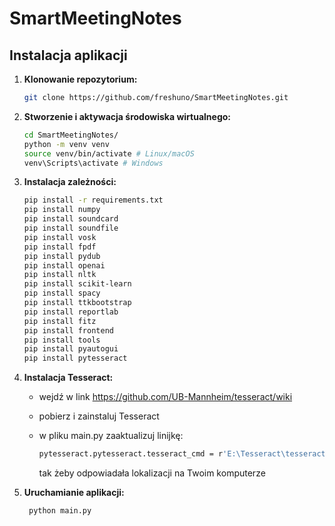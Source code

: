 # SmartMeetingNotes

## Instalacja aplikacji

1.  **Klonowanie repozytorium:**
    ```bash
    git clone https://github.com/freshuno/SmartMeetingNotes.git
    ```

2.  **Stworzenie i aktywacja środowiska wirtualnego:**
    ```bash
    cd SmartMeetingNotes/
    python -m venv venv
    source venv/bin/activate # Linux/macOS
    venv\Scripts\activate # Windows
    ```
    
3.  **Instalacja zależności:**
    ```bash
    pip install -r requirements.txt
    pip install numpy
    pip install soundcard
    pip install soundfile
    pip install vosk
    pip install fpdf
    pip install pydub
    pip install openai
    pip install nltk
    pip install scikit-learn
    pip install spacy
    pip install ttkbootstrap
    pip install reportlab
    pip install fitz
    pip install frontend
    pip install tools
    pip install pyautogui
    pip install pytesseract
    ```

4. **Instalacja Tesseract:**
   - wejdź w link https://github.com/UB-Mannheim/tesseract/wiki
   - pobierz i zainstaluj Tesseract
   - w pliku main.py zaaktualizuj linijkę:

     ```bash
     pytesseract.pytesseract.tesseract_cmd = r'E:\Tesseract\tesseract.exe'
     ```
     tak żeby odpowiadała lokalizacji na Twoim komputerze
     
5. **Uruchamianie aplikacji:**
   ```bash
    python main.py
    ```
